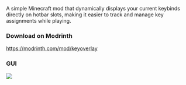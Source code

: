 A simple Minecraft mod that dynamically displays your current keybinds directly on hotbar slots, making it easier to track and manage key assignments while playing. 

### Download on Modrinth
https://modrinth.com/mod/keyoverlay

### GUI
![](https://i.ibb.co/chvr0GLT/GUI.png)
